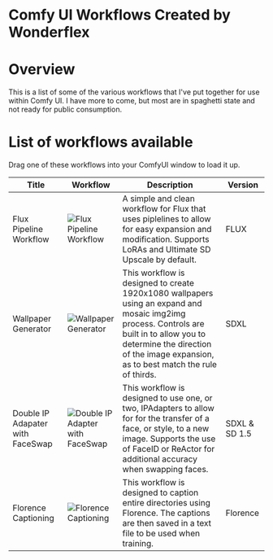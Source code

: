 # Comfy UI Workflows Created by Wonderflex

# Overview
This is a list of some of the various workflows that I've put together for use within Comfy UI.  I have more to come, but most are in spaghetti state and not ready for public consumption. 

# List of workflows available

Drag one of these workflows into your ComfyUI window to load it up.

| Title | Workflow  | Description | Version  |
| ------------- | ------------- | ------------- | ------------- |
| Flux Pipeline Workflow | ![Flux Pipeline Workflow](https://github.com/Wonderflex/WonderflexComfyWorkflows/blob/main/Workflows/Flux%20Pipeline%20V1.png)  | A simple and clean workflow for Flux that uses piplelines to allow for easy expansion and modification.  Supports LoRAs and Ultimate SD Upscale by default.  | FLUX  |
| Wallpaper Generator | ![Wallpaper Generator](https://github.com/Wonderflex/WonderflexComfyWorkflows/blob/main/Workflows/Wallpaper%20Generator.png)  | This workflow is designed to create 1920x1080 wallpapers using an expand and mosaic img2img process. Controls are built in to allow you to determine the direction of the image expansion, as to best match the rule of thirds.  | SDXL  |
| Double IP Adapater with FaceSwap | ![Double IP Adapter with FaceSwap](https://github.com/Wonderflex/WonderflexComfyWorkflows/blob/main/Workflows/Double%20IP%20Adaptor%20with%20FaceSwapV2.png) | This workflow is designed to use one, or two, IPAdapters to allow for for the transfer of a face, or style, to a new image.  Supports the use of FaceID or ReActor for additional accuracy when swapping faces. | SDXL & SD 1.5 |
| Florence Captioning | ![Florence Captioning](https://github.com/Wonderflex/WonderflexComfyWorkflows/blob/main/Workflows/Florence%20Captioning.png) | This workflow is designed to caption entire directories using Florence. The captions are then saved in a text file to be used when training. | Florence |
